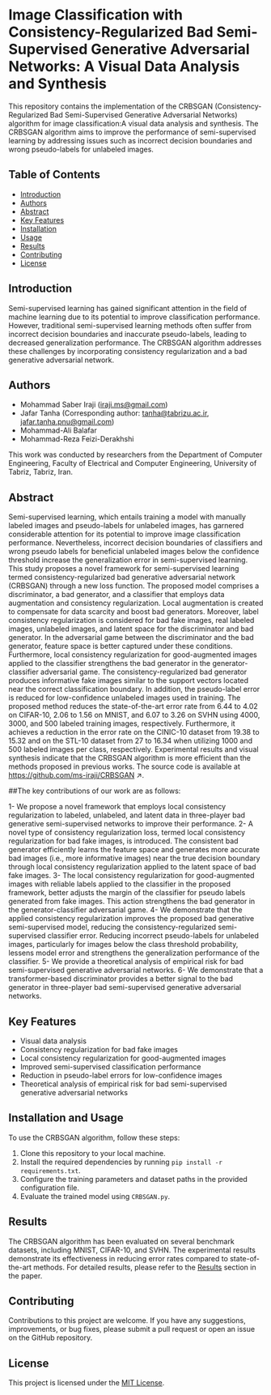 # Image Classification with Consistency-Regularized Bad Semi-Supervised Generative Adversarial Networks: A Visual Data Analysis and Synthesis

This repository contains the implementation of the CRBSGAN (Consistency-Regularized Bad Semi-Supervised Generative Adversarial Networks) algorithm for image classification:A visual data analysis and synthesis. The CRBSGAN algorithm aims to improve the performance of semi-supervised learning by addressing issues such as incorrect decision boundaries and wrong pseudo-labels for unlabeled images.

## Table of Contents
- [Introduction](#introduction)
- [Authors](#authors)
- [Abstract](#abstract)
- [Key Features](#key-features)
- [Installation](#installation)
- [Usage](#usage)
- [Results](#results)
- [Contributing](#contributing)
- [License](#license)

## Introduction

Semi-supervised learning has gained significant attention in the field of machine learning due to its potential to improve classification performance. However, traditional semi-supervised learning methods often suffer from incorrect decision boundaries and inaccurate pseudo-labels, leading to decreased generalization performance. The CRBSGAN algorithm addresses these challenges by incorporating consistency regularization and a bad generative adversarial network.

## Authors

- Mohammad Saber Iraji (iraji.ms@gmail.com)
- Jafar Tanha (Corresponding author: tanha@tabrizu.ac.ir, jafar.tanha.pnu@gmail.com)
- Mohammad-Ali Balafar
- Mohammad-Reza Feizi-Derakhshi

This work was conducted by researchers from the Department of Computer Engineering, Faculty of Electrical and Computer Engineering, University of Tabriz, Tabriz, Iran.

## Abstract

Semi-supervised learning, which entails training a model with manually labeled images and pseudo-labels for unlabeled images, has garnered considerable attention for its potential to improve image classification performance. Nevertheless, incorrect decision boundaries of classifiers and wrong pseudo labels for beneficial unlabeled images below the confidence threshold increase the generalization error in semi-supervised learning. This study proposes a novel framework for semi-supervised learning termed consistency-regularized bad generative adversarial network (CRBSGAN) through a new loss function. The proposed model comprises a discriminator, a bad generator, and a classifier that employs data augmentation and consistency regularization. Local augmentation is created to compensate for data scarcity and boost bad generators. Moreover, label consistency regularization is considered for bad fake images, real labeled images, unlabeled images, and latent space for the discriminator and bad generator. In the adversarial game between the discriminator and the bad generator, feature space is better captured under these conditions. Furthermore, local consistency regularization for good-augmented images applied to the classifier strengthens the bad generator in the generator-classifier adversarial game. The consistency-regularized bad generator produces informative fake images similar to the support vectors located near the correct classification boundary. In addition, the pseudo-label error is reduced for low-confidence unlabeled images used in training. The proposed method reduces the state-of-the-art error rate from 6.44 to 4.02 on CIFAR-10, 2.06 to 1.56 on MNIST, and 6.07 to 3.26 on SVHN using 4000, 3000, and 500 labeled training images, respectively. Furthermore, it achieves a reduction in the error rate on the CINIC-10 dataset from 19.38 to 15.32 and on the STL-10 dataset from 27 to 16.34 when utilizing 1000 and 500 labeled images per class, respectively. Experimental results and visual synthesis indicate that the CRBSGAN algorithm is more efficient than the methods proposed in previous works. The source code is available at https://github.com/ms-iraji/CRBSGAN ↗.

##The key contributions of our work are as follows:

1- We propose a novel framework that employs local consistency regularization to labeled, unlabeled, and latent data in three-player bad generative semi-supervised networks to improve their performance.
2- A novel type of consistency regularization loss, termed local consistency regularization for bad fake images, is introduced. The consistent bad generator efficiently learns the feature space and generates more accurate bad images (i.e., more informative images) near the true decision boundary through local consistency regularization applied to the latent space of bad fake images.
3- The local consistency regularization for good-augmented images with reliable labels applied to the classifier in the proposed framework, better adjusts the margin of the classifier for pseudo labels generated from fake images. This action strengthens the bad generator in the generator-classifier adversarial game. 
4- We demonstrate that the applied consistency regularization improves the proposed bad generative semi-supervised model, reducing the consistency-regularized semi-supervised classifier error. Reducing incorrect pseudo-labels for unlabeled images, particularly for images below the class threshold probability, lessens model error and strengthens the generalization performance of the classifier.
5- We provide a theoretical analysis of empirical risk for bad semi-supervised generative adversarial networks. 
6- We demonstrate that a transformer-based discriminator provides a better signal to the bad generator in three-player bad semi-supervised generative adversarial networks.

## Key Features
- Visual data analysis
- Consistency regularization for bad fake images
- Local consistency regularization for good-augmented images
- Improved semi-supervised classification performance
- Reduction in pseudo-label errors for low-confidence images
- Theoretical analysis of empirical risk for bad semi-supervised generative adversarial networks

## Installation and Usage

To use the CRBSGAN algorithm, follow these steps:

1. Clone this repository to your local machine.
2. Install the required dependencies by running `pip install -r requirements.txt`.
3. Configure the training parameters and dataset paths in the provided configuration file.
4. Evaluate the trained model using `CRBSGAN.py`.


## Results

The CRBSGAN algorithm has been evaluated on several benchmark datasets, including  MNIST, CIFAR-10, and SVHN. The experimental results demonstrate its effectiveness in reducing error rates compared to state-of-the-art methods. For detailed results, please refer to the [Results](#results) section in the paper.


## Contributing

Contributions to this project are welcome. If you have any suggestions, improvements, or bug fixes, please submit a pull request or open an issue on the GitHub repository.

## License

This project is licensed under the [MIT License](LICENSE).
